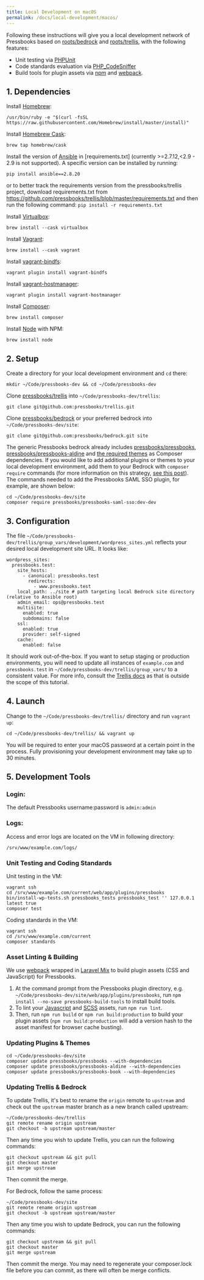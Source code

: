 ```yaml
---
title: Local Development on macOS
permalink: /docs/local-development/macos/
---
```


Following these instructions will give you a local development network of Pressbooks based on [roots/bedrock][1] and [roots/trellis][2], with the following features:

- Unit testing via [PHPUnit][3]
- Code standards evaluation via [PHP_CodeSniffer][4]
- Build tools for plugin assets via [npm][5] and [webpack][6].

## 1. Dependencies

Install [Homebrew][7]:

`/usr/bin/ruby -e "$(curl -fsSL https://raw.githubusercontent.com/Homebrew/install/master/install)"`

Install [Homebrew Cask][8]:

`brew tap homebrew/cask`

Install the version of [Ansible][9] in [requirements.txt] (currently >=2.7.12,<2.9 - 2.9 is not supported). A specific version can be installed by running:

`pip install ansible==2.8.20`

or to better track the requirements version from the pressbooks/trellis project, download requirements.txt from https://github.com/pressbooks/trellis/blob/master/requirements.txt and then run the following command:
`pip install -r requirements.txt`

Install [Virtualbox][10]:

`brew install --cask virtualbox`

Install [Vagrant][11]:

`brew install --cask vagrant`

Install [vagrant-bindfs][12]:

`vagrant plugin install vagrant-bindfs`

Install [vagrant-hostmanager][13]:

`vagrant plugin install vagrant-hostmanager`

Install [Composer][14]:

`brew install composer`

Install [Node][15] with NPM:

`brew install node`

## 2. Setup

Create a directory for your local development environment and `cd` there:

`mkdir ~/Code/pressbooks-dev && cd ~/Code/pressbooks-dev`

Clone [pressbooks/trellis][16] into `~/Code/pressbooks-dev/trellis`:

`git clone git@github.com:pressbooks/trellis.git`

Clone [pressbooks/bedrock][17] or your preferred bedrock into `~/Code/pressbooks-dev/site`:

`git clone git@github.com:pressbooks/bedrock.git site`

The generic Pressbooks bedrock already includes [pressbooks/pressbooks][18], [pressbooks/pressbooks-aldine][19] and [the required themes][20] as Composer dependencies. If you would like to add additional plugins or themes to your local development environment, add them to your Bedrock with `composer require` commands (for more information on this strategy, [see this post][21]). The commands needed to add the Pressbooks SAML SSO plugin, for example, are shown below:

```
cd ~/Code/pressbooks-dev/site
composer require pressbooks/pressbooks-saml-sso:dev-dev
```

## 3. Configuration

The file `~/Code/pressbooks-dev/trellis/group_vars/development/wordpress_sites.yml` reflects your desired local development site URL. It looks like:

```
wordpress_sites:
  pressbooks.test:
    site_hosts:
      - canonical: pressbooks.test
        redirects:
          - www.pressbooks.test
    local_path: ../site # path targeting local Bedrock site directory (relative to Ansible root)
    admin_email: ops@pressbooks.test
    multisite:
      enabled: true
      subdomains: false
    ssl:
      enabled: true
      provider: self-signed
    cache:
      enabled: false
```

It should work out-of-the-box. If you want to setup staging or production environments, you will need to update all instances of `example.com` and `pressbooks.test` in `~/Code/pressbooks-dev/trellis/group_vars/` to a consistent value. For more info, consult the [Trellis docs][22] as that is outside the scope of this tutorial.

## 4. Launch

Change to the `~/Code/pressbooks-dev/trellis/` directory and run `vagrant up`:

`cd ~/Code/pressbooks-dev/trellis/ && vagrant up`

You will be required to enter your macOS password at a certain point in the process. Fully provisioning your development environment may take up to 30 minutes.

## 5. Development Tools

### Login:

The default Pressbooks username:password is `admin:admin`

### Logs:

Access and error logs are located on the VM in following directory:

`/srv/www/example.com/logs/`

### Unit Testing and Coding Standards

Unit testing in the VM:

```
vagrant ssh
cd /srv/www/example.com/current/web/app/plugins/pressbooks
bin/install-wp-tests.sh pressbooks_tests pressbooks_test '' 127.0.0.1 latest true
composer test
```

Coding standards in the VM:

```
vagrant ssh
cd /srv/www/example.com/current
composer standards
```

### Asset Linting & Building

We use [webpack][6] wrapped in [Laravel Mix][23] to build plugin assets (CSS and JavaScript) for Pressbooks.

1. At the command prompt from the Pressbooks plugin directory, e.g. `~/Code/pressbooks-dev/site/web/app/plugins/pressbooks`, run `npm install --no-save pressbooks-build-tools` to install build tools.
2. To lint your [Javascript](https://eslint.org) and [SCSS](https://stylelint.io) assets, run `npm run lint`.
3. Then, run `npm run build` or `npm run build:production` to build your plugin assets (`npm run build:production` will add a version hash to the asset manifest for browser cache busting).

### Updating Plugins & Themes

```
cd ~/Code/pressbooks-dev/site
composer update pressbooks/pressbooks --with-dependencies
composer update pressbooks/pressbooks-aldine --with-dependencies
composer update pressbooks/pressbooks-book --with-dependencies
```

### Updating Trellis & Bedrock

To update Trellis, it's best to rename the `origin` remote to `upstream` and check out the `upstream` master branch as a new branch called upstream:

```
~/Code/pressbooks-dev/trellis
git remote rename origin upstream
git checkout -b upstream upstream/master
```

Then any time you wish to update Trellis, you can run the following commands:

```
git checkout upstream && git pull
git checkout master
git merge upstream
```

Then commit the merge.

For Bedrock, follow the same process:

```
~/Code/pressbooks-dev/site
git remote rename origin upstream
git checkout -b upstream upstream/master
```

Then any time you wish to update Bedrock, you can run the following commands:

```
git checkout upstream && git pull
git checkout master
git merge upstream
```

Then commit the merge. You may need to regenerate your composer.lock file before you can commit, as there will often be merge conflicts.

[1]: https://roots.io/bedrock
[2]: https://roots.io/trellis
[3]: https://phpunit.de
[4]: https://github.com/squizlabs/PHP_CodeSniffer
[5]: https://www.npmjs.com/
[6]: https://webpack.github.io
[7]: http://brew.sh
[8]: https://caskroom.github.io
[9]: https://www.ansible.com/
[10]: https://www.virtualbox.org/
[11]: https://www.vagrantup.com/
[12]: https://github.com/gael-ian/vagrant-bindfs
[13]: https://github.com/devopsgroup-io/vagrant-hostmanager
[14]: https://getcomposer.org
[15]: https://nodejs.org
[16]: https://github.com/pressbooks/trellis/
[17]: https://github.com/pressbooks/bedrock/
[18]: https://github.com/pressbooks/pressbooks/
[19]: https://github.com/pressbooks/pressbooks-aldine/
[20]: https://github.com/pressbooks/pressbooks-book/
[21]: http://kizu514.com/blog/php-composer-for-developers/
[22]: https://roots.io/docs/trellis/master/wordpress-sites/
[23]: https://github.com/JeffreyWay/laravel-mix
